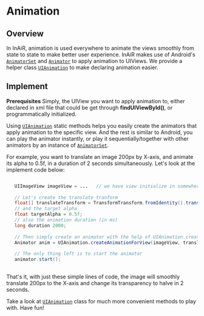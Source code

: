 # Animation

## Overview
In InAiR, animation is used everywhere to animate the views smoothly from state to state to make better user experience. InAiR makes use of Android's [`AnimatorSet`](http://developer.android.com/reference/android/animation/AnimatorSet.html) and [`Animator`](http://developer.android.com/reference/android/animation/Animator.html) to apply animation to UIViews. We provide a helper class [`UIAnimation`](#ui-animation) to make declaring animation easier.

## Implement
**Prerequisites**
Simply, the UIView you want to apply animation to, either declared in xml file that could be get through **findUIViewById()**, or programmatically initialized.

Using [`UIAnimation`](#ui-animation) static methods helps you easily create the animators that apply animation to the specific view. And the rest is similar to Android, you can play the animator instantly, or play it sequentially/together with other animators by an instance of [`AnimatorSet`](http://developer.android.com/reference/android/animation/AnimatorSet.html).

For example, you want to translate an image 200px by X-axis, and animate its alpha to 0.5f, in a duration of 2 seconds simultaneously. Let's look at the implement code below:

```java

   UIImageView imageView = ...   // we have view initialize in somewhere
   
   // Let's create the translate tranform
   float[] translateTransform = TransformTransform.fromIdentity().translateX(200.0f).build();
   // and the target alpha
   float targetAlpha = 0.5f;
   // also the animation duration (in ms)
   long duration 2000;
   
   // Then simply create an animator with the help of UIAnimation.createAnimationForView()
   Animator anim = UIAnimation.createAnimationForView(imageView, translateTransform, targetAlpha, duration);
   
   // The only thing left is to start the animator
   animator.start();
   
```
That's it, with just these simple lines of code, the image will smoothly translate 200px to the X-axis and change its transparency to halve in 2 seconds.

Take a look at [`UIAnimation`](#ui-animation) class for much more convenient methods to play with. Have fun!